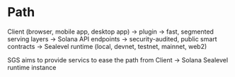 # Path
Client (browser, mobile app, desktop app) -> plugin -> fast, segmented serving layers -> Solana API endpoints -> security-audited, public smart contracts -> Sealevel runtime (local, devnet, testnet, mainnet, web2)

SGS aims to provide servics to ease the path from Client -> Solana Sealevel runtime instance
